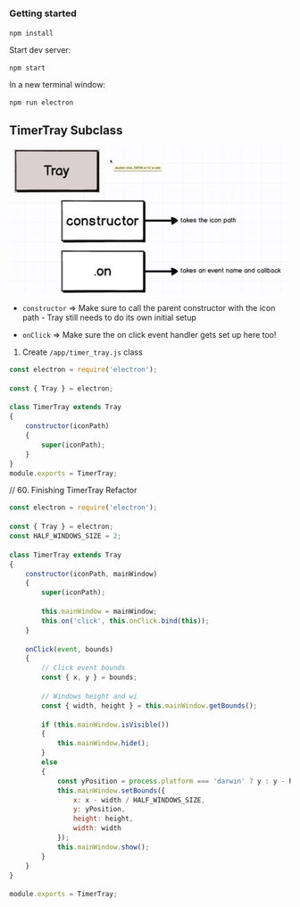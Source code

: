 ### Getting started

`npm install`

Start dev server:

`npm start`

In a new terminal window:

`npm run electron`

## TimerTray Subclass

![Timer Tray](./Assets/timer_tray_subclass.png)

* `constructor` => Make sure to call the parent constructor with the icon path - Tray still needs to do its own initial setup

* `onClick` => Make sure the on click event handler gets set up here too!

1. Create `/app/timer_tray.js` class

```js
const electron = require('electron');

const { Tray } = electron;

class TimerTray extends Tray
{
    constructor(iconPath)
    {
        super(iconPath);
    }
}
module.exports = TimerTray;

```

// 60. Finishing TimerTray Refactor

```js
const electron = require('electron');

const { Tray } = electron;
const HALF_WINDOWS_SIZE = 2;

class TimerTray extends Tray
{
    constructor(iconPath, mainWindow)
    {
        super(iconPath);

        this.mainWindow = mainWindow;
        this.on('click', this.onClick.bind(this));
    }

    onClick(event, bounds)
    {
        // Click event bounds
        const { x, y } = bounds;

        // Windows height and wi
        const { width, height } = this.mainWindow.getBounds();
         
        if (this.mainWindow.isVisible())
        {
            this.mainWindow.hide();
        }
        else 
        {
            const yPosition = process.platform === 'darwin' ? y : y - height;
            this.mainWindow.setBounds({
                x: x - width / HALF_WINDOWS_SIZE,
                y: yPosition,
                height: height,
                width: width
            });
            this.mainWindow.show();
        }        
    }
}

module.exports = TimerTray;
```